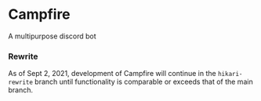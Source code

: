 # Campfire
A multipurpose discord bot

### Rewrite
As of Sept 2, 2021, development of Campfire will continue in the `hikari-rewrite` branch until functionality is comparable or exceeds that of the main branch.
